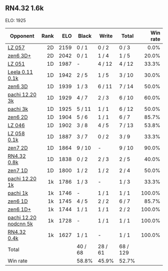 ## RN4.32 1.6k ##

ELO: 1925

Opponent | Rank | ELO | Black | Write | Total | Win rate
---------|-----:|----:|-------|-------|-------|-------:
[LZ 057](LZ%20057.md) | 2D | 2159 | 0 / 1 | 0 / 2 | 0 / 3 | 0.0%
[zen6 3D+](zen6%203D+.md) | 2D | 2042 | 0 / 1 | 1 / 4 | 1 / 5 | 20.0%
[LZ 051](LZ%20051.md) | 1D | 1987 | - | 4 / 12 | 4 / 12 | 33.3%
[Leela 0.11 0.1k](Leela%200.11%200.1k.md) | 1D | 1942 | 2 / 5 | 1 / 5 | 3 / 10 | 30.0%
[zen6 3D](zen6%203D.md) | 1D | 1939 | 1 / 3 | 6 / 11 | 7 / 14 | 50.0%
[pachi 12.20 3k](pachi%2012.20%203k.md) | 1D | 1929 | 4 / 7 | 2 / 3 | 6 / 10 | 60.0%
[pachi 3k](pachi%203k.md) | 1D | 1925 | 5 / 11 | 1 / 1 | 6 / 12 | 50.0%
[zen6 2D](zen6%202D.md) | 1D | 1904 | 5 / 6 | 1 / 1 | 6 / 7 | 85.7%
[LZ 046](LZ%20046.md) | 1D | 1902 | 3 / 8 | 4 / 5 | 7 / 13 | 53.8%
[LZ 058 0.1k](LZ%20058%200.1k.md) | 1D | 1887 | 3 / 7 | 0 / 2 | 3 / 9 | 33.3%
[zen7 2D](zen7%202D.md) | 1D | 1864 | 9 / 10 | - | 9 / 10 | 90.0%
[RN4.32 0.8k](RN4.32%200.8k.md) | 1D | 1838 | 0 / 2 | 2 / 3 | 2 / 5 | 40.0%
[zen7 1D](zen7%201D.md) | 1D | 1800 | 1 / 2 | 1 / 2 | 2 / 4 | 50.0%
[pachi 12.20 1k](pachi%2012.20%201k.md) | 1k | 1786 | 1 / 3 | - | 1 / 3 | 33.3%
[pachi 1k](pachi%201k.md) | 1k | 1746 | - | 1 / 1 | 1 / 1 | 100.0%
[zen6 1D](zen6%201D.md) | 1k | 1745 | 4 / 5 | 2 / 2 | 6 / 7 | 85.7%
[zen6 1D+](zen6%201D+.md) | 1k | 1744 | 1 / 1 | 1 / 1 | 2 / 2 | 100.0%
[pachi 12.20 nodcnn 5k](pachi%2012.20%20nodcnn%205k.md) | 1k | 1728 | - | 1 / 1 | 1 / 1 | 100.0%
[RN4.32 0.4k](RN4.32%200.4k.md) | 1k | 1627 | 1 / 1 | - | 1 / 1 | 100.0%
Total | | | 40 / 68 | 28 / 61 | 68 / 129 | 
Win rate| | | 58.8% | 45.9% | 52.7% | 
